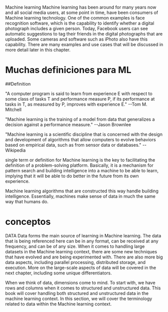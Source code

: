 

Machine learning
Machine learning has been around for many years now and all social media users, at some point in time, have been consumers of Machine learning technology. One of the common examples is face recognition software, which is the capability to identify whether a digital photograph includes a given person. Today, Facebook users can see automatic suggestions to tag their friends in the digital photographs that are uploaded. Some cameras and software such as iPhoto also have this capability. There are many examples and use cases that will be discussed in more detail later in this chapter.


# Muchas definiciones para ML

##Definition


"A computer program is said to learn from experience E with respect to some class of tasks T and performance measure P, if its performance at tasks in T,  as measured by P, improves with experience E." --Tom M. Mitchell


"Machine learning is the training of a model from data that generalizes a decision against a performance measure."  --Jason Brownlee


"Machine learning is a scientific discipline that is concerned with the design and development of algorithms that allow computers to evolve behaviors based on empirical data, such as from sensor data or databases." --Wikipedia


 single term or definition for Machine learning is the key to facilitating the definition of a problem-solving platform. Basically, it is a mechanism for pattern search and building intelligence into a machine to be able to learn, implying that it will be able to do better in the future from its own experience.


 Machine learning algorithms that are constructed this way handle building intelligence. Essentially, machines make sense of data in much the same way that humans do.






# conceptos


 DATA
Data forms the main source of learning in Machine learning. The data that is being referenced here can be in any format, can be received at any frequency, and can be of any size. When it comes to handling large datasets in the Machine learning context, there are some new techniques that have evolved and are being experimented with. There are also more big data aspects, including parallel processing, distributed storage, and execution. More on the large-scale aspects of data will be covered in the next chapter, including some unique differentiators.

When we think of data, dimensions come to mind. To start with, we have rows and columns when it comes to structured and unstructured data. This book will cover handling both structured and unstructured data in the machine learning context. In this section, we will cover the terminology related to data within the Machine learning context.
